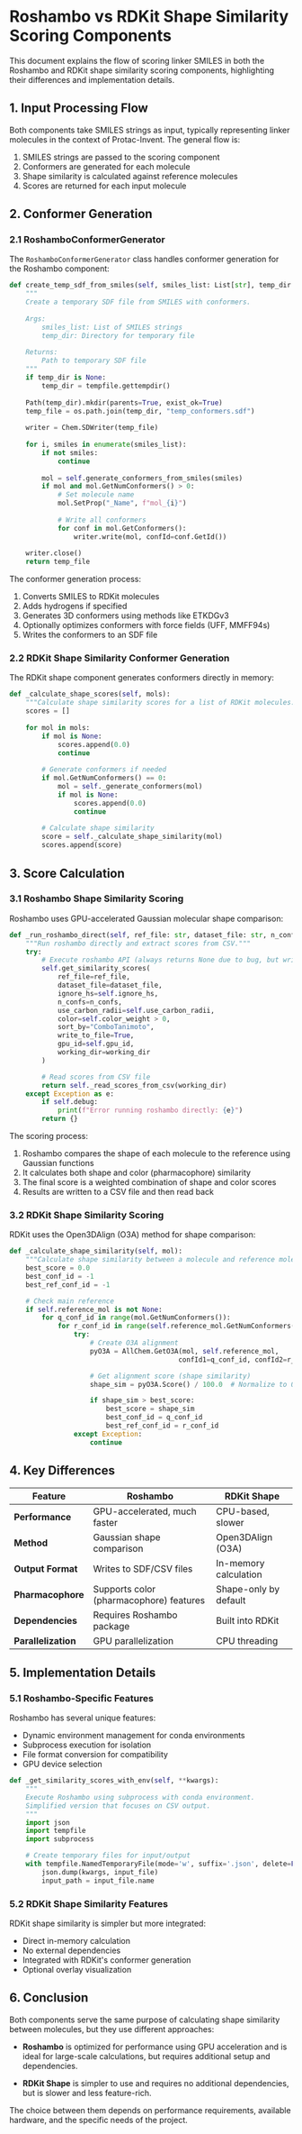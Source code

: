 # Roshambo vs RDKit Shape Similarity Scoring Components

This document explains the flow of scoring linker SMILES in both the Roshambo and RDKit shape similarity scoring components, highlighting their differences and implementation details.

## 1. Input Processing Flow

Both components take SMILES strings as input, typically representing linker molecules in the context of Protac-Invent. The general flow is:

1. SMILES strings are passed to the scoring component
2. Conformers are generated for each molecule
3. Shape similarity is calculated against reference molecules
4. Scores are returned for each input molecule

## 2. Conformer Generation

### 2.1 RoshamboConformerGenerator

The `RoshamboConformerGenerator` class handles conformer generation for the Roshambo component:

```python
def create_temp_sdf_from_smiles(self, smiles_list: List[str], temp_dir: Optional[str] = None) -> str:
    """
    Create a temporary SDF file from SMILES with conformers.
    
    Args:
        smiles_list: List of SMILES strings
        temp_dir: Directory for temporary file
        
    Returns:
        Path to temporary SDF file
    """
    if temp_dir is None:
        temp_dir = tempfile.gettempdir()
    
    Path(temp_dir).mkdir(parents=True, exist_ok=True)
    temp_file = os.path.join(temp_dir, "temp_conformers.sdf")
    
    writer = Chem.SDWriter(temp_file)
    
    for i, smiles in enumerate(smiles_list):
        if not smiles:
            continue
            
        mol = self.generate_conformers_from_smiles(smiles)
        if mol and mol.GetNumConformers() > 0:
            # Set molecule name
            mol.SetProp("_Name", f"mol_{i}")
            
            # Write all conformers
            for conf in mol.GetConformers():
                writer.write(mol, confId=conf.GetId())
    
    writer.close()
    return temp_file
```

The conformer generation process:
1. Converts SMILES to RDKit molecules
2. Adds hydrogens if specified
3. Generates 3D conformers using methods like ETKDGv3
4. Optionally optimizes conformers with force fields (UFF, MMFF94s)
5. Writes the conformers to an SDF file

### 2.2 RDKit Shape Similarity Conformer Generation

The RDKit shape component generates conformers directly in memory:

```python
def _calculate_shape_scores(self, mols):
    """Calculate shape similarity scores for a list of RDKit molecules."""
    scores = []
    
    for mol in mols:
        if mol is None:
            scores.append(0.0)
            continue
            
        # Generate conformers if needed
        if mol.GetNumConformers() == 0:
            mol = self._generate_conformers(mol)
            if mol is None:
                scores.append(0.0)
                continue
                
        # Calculate shape similarity
        score = self._calculate_shape_similarity(mol)
        scores.append(score)
```

## 3. Score Calculation

### 3.1 Roshambo Shape Similarity Scoring

Roshambo uses GPU-accelerated Gaussian molecular shape comparison:

```python
def _run_roshambo_direct(self, ref_file: str, dataset_file: str, n_confs: int, working_dir: str) -> dict:
    """Run roshambo directly and extract scores from CSV."""
    try:
        # Execute roshambo API (always returns None due to bug, but writes CSV)
        self.get_similarity_scores(
            ref_file=ref_file,
            dataset_file=dataset_file,
            ignore_hs=self.ignore_hs,
            n_confs=n_confs,
            use_carbon_radii=self.use_carbon_radii,
            color=self.color_weight > 0,
            sort_by="ComboTanimoto",
            write_to_file=True,
            gpu_id=self.gpu_id,
            working_dir=working_dir
        )

        # Read scores from CSV file
        return self._read_scores_from_csv(working_dir)
    except Exception as e:
        if self.debug:
            print(f"Error running roshambo directly: {e}")
        return {}
```

The scoring process:
1. Roshambo compares the shape of each molecule to the reference using Gaussian functions
2. It calculates both shape and color (pharmacophore) similarity
3. The final score is a weighted combination of shape and color scores
4. Results are written to a CSV file and then read back

### 3.2 RDKit Shape Similarity Scoring

RDKit uses the Open3DAlign (O3A) method for shape comparison:

```python
def _calculate_shape_similarity(self, mol):
    """Calculate shape similarity between a molecule and reference molecules."""
    best_score = 0.0
    best_conf_id = -1
    best_ref_conf_id = -1

    # Check main reference
    if self.reference_mol is not None:
        for q_conf_id in range(mol.GetNumConformers()):
            for r_conf_id in range(self.reference_mol.GetNumConformers()):
                try:
                    # Create O3A alignment
                    pyO3A = AllChem.GetO3A(mol, self.reference_mol,
                                          confId1=q_conf_id, confId2=r_conf_id)

                    # Get alignment score (shape similarity)
                    shape_sim = pyO3A.Score() / 100.0  # Normalize to 0-1 range

                    if shape_sim > best_score:
                        best_score = shape_sim
                        best_conf_id = q_conf_id
                        best_ref_conf_id = r_conf_id
                except Exception:
                    continue
```

## 4. Key Differences

| Feature | Roshambo | RDKit Shape |
|---------|----------|-------------|
| **Performance** | GPU-accelerated, much faster | CPU-based, slower |
| **Method** | Gaussian shape comparison | Open3DAlign (O3A) |
| **Output Format** | Writes to SDF/CSV files | In-memory calculation |
| **Pharmacophore** | Supports color (pharmacophore) features | Shape-only by default |
| **Dependencies** | Requires Roshambo package | Built into RDKit |
| **Parallelization** | GPU parallelization | CPU threading |

## 5. Implementation Details

### 5.1 Roshambo-Specific Features

Roshambo has several unique features:
- Dynamic environment management for conda environments
- Subprocess execution for isolation
- File format conversion for compatibility
- GPU device selection

```python
def _get_similarity_scores_with_env(self, **kwargs):
    """
    Execute Roshambo using subprocess with conda environment.
    Simplified version that focuses on CSV output.
    """
    import json
    import tempfile
    import subprocess

    # Create temporary files for input/output
    with tempfile.NamedTemporaryFile(mode='w', suffix='.json', delete=False) as input_file:
        json.dump(kwargs, input_file)
        input_path = input_file.name
```

### 5.2 RDKit Shape Similarity Features

RDKit shape similarity is simpler but more integrated:
- Direct in-memory calculation
- No external dependencies
- Integrated with RDKit's conformer generation
- Optional overlay visualization

## 6. Conclusion

Both components serve the same purpose of calculating shape similarity between molecules, but they use different approaches:

- **Roshambo** is optimized for performance using GPU acceleration and is ideal for large-scale calculations, but requires additional setup and dependencies.

- **RDKit Shape** is simpler to use and requires no additional dependencies, but is slower and less feature-rich.

The choice between them depends on performance requirements, available hardware, and the specific needs of the project.